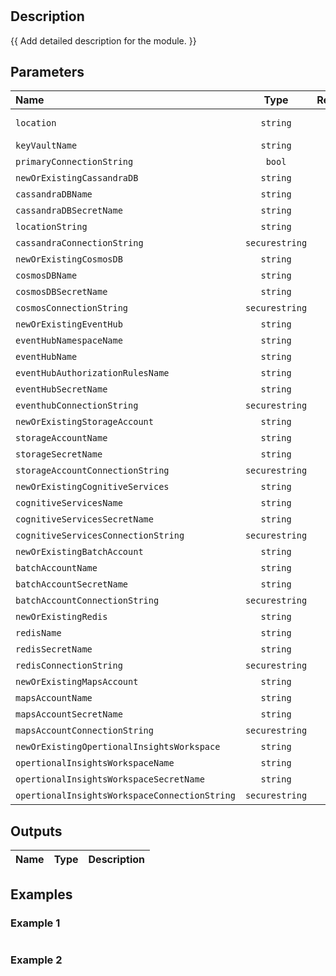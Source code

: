 # 

## Description

{{ Add detailed description for the module. }}

## Parameters

| Name                                          | Type           | Required | Description         |
| :-------------------------------------------- | :------------: | :------: | :------------------ |
| `location`                                    | `string`       | Yes      | Deployment Location |
| `keyVaultName`                                | `string`       | Yes      |                     |
| `primaryConnectionString`                     | `bool`         | No       |                     |
| `newOrExistingCassandraDB`                    | `string`       | No       |                     |
| `cassandraDBName`                             | `string`       | No       |                     |
| `cassandraDBSecretName`                       | `string`       | No       |                     |
| `locationString`                              | `string`       | No       |                     |
| `cassandraConnectionString`                   | `securestring` | No       |                     |
| `newOrExistingCosmosDB`                       | `string`       | No       |                     |
| `cosmosDBName`                                | `string`       | No       |                     |
| `cosmosDBSecretName`                          | `string`       | No       |                     |
| `cosmosConnectionString`                      | `securestring` | No       |                     |
| `newOrExistingEventHub`                       | `string`       | No       |                     |
| `eventHubNamespaceName`                       | `string`       | No       |                     |
| `eventHubName`                                | `string`       | No       |                     |
| `eventHubAuthorizationRulesName`              | `string`       | No       |                     |
| `eventHubSecretName`                          | `string`       | No       |                     |
| `eventhubConnectionString`                    | `securestring` | No       |                     |
| `newOrExistingStorageAccount`                 | `string`       | No       |                     |
| `storageAccountName`                          | `string`       | No       |                     |
| `storageSecretName`                           | `string`       | No       |                     |
| `storageAccountConnectionString`              | `securestring` | No       |                     |
| `newOrExistingCognitiveServices`              | `string`       | No       |                     |
| `cognitiveServicesName`                       | `string`       | No       |                     |
| `cognitiveServicesSecretName`                 | `string`       | No       |                     |
| `cognitiveServicesConnectionString`           | `securestring` | No       |                     |
| `newOrExistingBatchAccount`                   | `string`       | No       |                     |
| `batchAccountName`                            | `string`       | No       |                     |
| `batchAccountSecretName`                      | `string`       | No       |                     |
| `batchAccountConnectionString`                | `securestring` | No       |                     |
| `newOrExistingRedis`                          | `string`       | No       |                     |
| `redisName`                                   | `string`       | No       |                     |
| `redisSecretName`                             | `string`       | No       |                     |
| `redisConnectionString`                       | `securestring` | No       |                     |
| `newOrExistingMapsAccount`                    | `string`       | No       |                     |
| `mapsAccountName`                             | `string`       | No       |                     |
| `mapsAccountSecretName`                       | `string`       | No       |                     |
| `mapsAccountConnectionString`                 | `securestring` | No       |                     |
| `newOrExistingOpertionalInsightsWorkspace`    | `string`       | No       |                     |
| `opertionalInsightsWorkspaceName`             | `string`       | No       |                     |
| `opertionalInsightsWorkspaceSecretName`       | `string`       | No       |                     |
| `opertionalInsightsWorkspaceConnectionString` | `securestring` | No       |                     |

## Outputs

| Name | Type | Description |
| :--- | :--: | :---------- |

## Examples

### Example 1

```bicep
```

### Example 2

```bicep
```